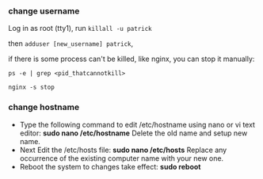### change username
Log in as root (tty1), run `killall -u patrick`

then `adduser [new_username] patrick`, 

if there is some process can't be killed, like nginx, you can stop it manually:
```
ps -e | grep <pid_thatcannotkill>

nginx -s stop
```

### change hostname

- Type the following command to edit /etc/hostname using nano or vi text editor:
**sudo nano /etc/hostname**
Delete the old name and setup new name.
- Next Edit the /etc/hosts file:
**sudo nano /etc/hosts**
Replace any occurrence of the existing computer name with your new one.
- Reboot the system to changes take effect:
**sudo reboot**